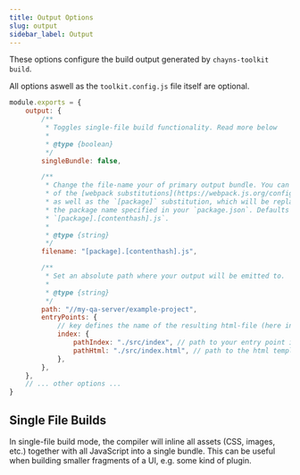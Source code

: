 ```yaml
---
title: Output Options
slug: output
sidebar_label: Output
---
```


These options configure the build output generated by `chayns-toolkit build`.

All options aswell as the `toolkit.config.js` file itself are optional.

```js title="/toolkit.config.js"
module.exports = {
    output: {
        /**
         * Toggles single-file build functionality. Read more below
         *
         * @type {boolean}
         */
        singleBundle: false,

        /**
         * Change the file-name your of primary output bundle. You can use any
         * of the [webpack substitutions](https://webpack.js.org/configuration/output/#template-strings)
         * as well as the `[package]` substitution, which will be replaced by
         * the package name specified in your `package.json`. Defaults to
         * `[package].[contenthash].js`.
         *
         * @type {string}
         */
        filename: "[package].[contenthash].js",

        /**
         * Set an absolute path where your output will be emitted to.
         *
         * @type {string}
         */
        path: "//my-qa-server/example-project",
        entryPoints: {
            // key defines the name of the resulting html-file (here index.html)
            index: {
                pathIndex: "./src/index", // path to your entry point index.js/index.ts
                pathHtml: "./src/index.html", // path to the html template
            },
        },
    },
    // ... other options ...
}
```

## Single File Builds

In single-file build mode, the compiler will inline all assets (CSS, images, etc.) together with all
JavaScript into a single bundle. This can be useful when building smaller fragments of a UI, e.g.
some kind of plugin.
